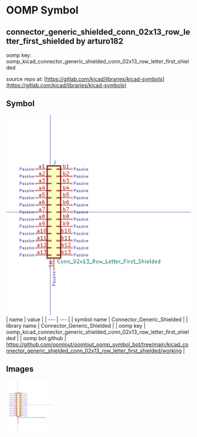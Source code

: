 # OOMP Symbol  
## connector_generic_shielded_conn_02x13_row_letter_first_shielded  by arturo182  
  
oomp key: oomp_kicad_connector_generic_shielded_conn_02x13_row_letter_first_shielded  
  
source repo at: [https://gitlab.com/kicad/libraries/kicad-symbols](https://gitlab.com/kicad/libraries/kicad-symbols)  
## Symbol  
  
[![working.png](working_600.png)](working.png)  
| name | value | 
| --- | --- | 
| symbol name | Connector_Generic_Shielded | 
| library name | Connector_Generic_Shielded | 
| oomp key | oomp_kicad_connector_generic_shielded_conn_02x13_row_letter_first_shielded | 
| oomp bot github | https://github.com/oomlout/oomlout_oomp_symbol_bot/tree/main/kicad_connector_generic_shielded_conn_02x13_row_letter_first_shielded/working | 
## Images  
  
[![working.png](working_140.png)](working.png)  
